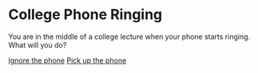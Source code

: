 # College Phone Ringing


You are in the middle of a college lecture when your phone starts ringing. What will you do?

[Ignore the phone](ignore.md)
[Pick up the phone](pickup.md)